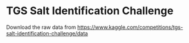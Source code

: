 # TGS Salt Identification Challenge
Download the raw data from https://www.kaggle.com/competitions/tgs-salt-identification-challenge/data
